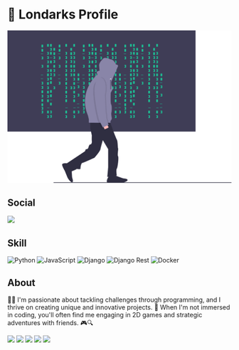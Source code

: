 # 👾 Londarks Profile

<img src="img/logo.svg">

## Social

  <a target='_blank' href="https://linkedin.com/in/londarks/">
        <img src="https://img.shields.io/badge/LinkedIn-0077B5?style=for-the-badge&logo=linkedin&logoColor=white">
  </a>

## Skill
![Python](https://img.shields.io/badge/python-%23323330.svg?style=for-the-badge&logo=python&logoColor=%23F7DF1E)
![JavaScript](https://img.shields.io/badge/javascript-%23323330.svg?style=for-the-badge&logo=javascript&logoColor=%23F7DF1E)
![Django](https://img.shields.io/badge/Django-339933?style=for-the-badge&logo=django&logoColor=white)
![Django Rest](https://img.shields.io/badge/django%20rest-ff1709?style=for-the-badge&logo=django&logoColor=white)
![Docker](https://img.shields.io/badge/Docker-2CA5E0?style=for-the-badge&logo=docker&logoColor=white)


## About


🧠💡 I'm passionate about tackling challenges through programming, and I thrive on creating unique and innovative projects. 🌌 When I'm not immersed in coding, you'll often find me engaging in 2D games and strategic adventures with friends. 🎮🔍


![](https://github-profile-summary-cards.vercel.app/api/cards/profile-details?username=londarks&theme=github_dark)
![](https://github-profile-summary-cards.vercel.app/api/cards/repos-per-language?username=londarks&theme=github_dark)
![](https://github-profile-summary-cards.vercel.app/api/cards/most-commit-language?username=londarks&theme=github_dark)
![](https://github-profile-summary-cards.vercel.app/api/cards/stats?username=londarks&theme=github_dark)
![](https://github-profile-summary-cards.vercel.app/api/cards/productive-time?username=londarks&theme=github_dark)


